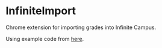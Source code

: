 # InfiniteImport
Chrome extension for importing grades into Infinite Campus.

Using example code from [here](https://developer.chrome.com/extensions/getstarted).